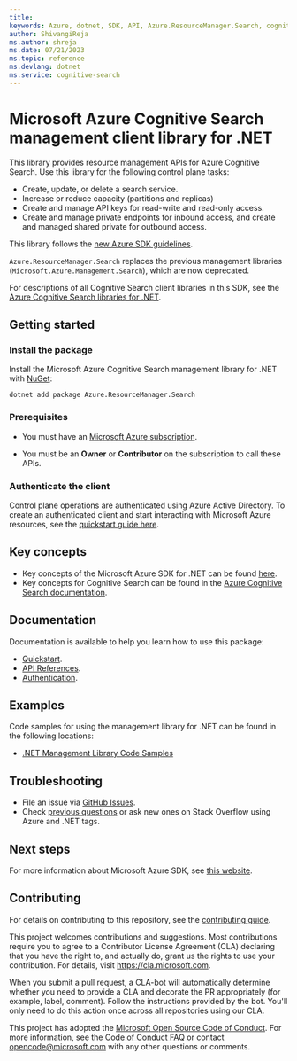 ```yaml
---
title: 
keywords: Azure, dotnet, SDK, API, Azure.ResourceManager.Search, cognitive-search
author: ShivangiReja
ms.author: shreja
ms.date: 07/21/2023
ms.topic: reference
ms.devlang: dotnet
ms.service: cognitive-search
---
```

# Microsoft Azure Cognitive Search management client library for .NET

This library provides resource management APIs for Azure Cognitive Search. Use this library for the following control plane tasks:

* Create, update, or delete a search service.
* Increase or reduce capacity (partitions and replicas)
* Create and manage API keys for read-write and read-only access.
* Create and manage private endpoints for inbound access, and create and managed shared private for outbound access.

This library follows the [new Azure SDK guidelines](https://azure.github.io/azure-sdk/general_introduction.html). 

`Azure.ResourceManager.Search` replaces the previous management libraries (`Microsoft.Azure.Management.Search`), which are now deprecated.

For descriptions of all Cognitive Search client libraries in this SDK, see the [Azure Cognitive Search libraries for .NET](/dotnet/api/overview/azure/search?view=azure-dotnet).

## Getting started

### Install the package

Install the Microsoft Azure Cognitive Search management library for .NET with [NuGet](https://www.nuget.org/):

```dotnetcli
dotnet add package Azure.ResourceManager.Search
```

### Prerequisites

* You must have an [Microsoft Azure subscription](https://azure.microsoft.com/free/dotnet/).

* You must be an **Owner** or **Contributor** on the subscription to call these APIs.

### Authenticate the client

Control plane operations are authenticated using Azure Active Directory. To create an authenticated client and start interacting with Microsoft Azure resources, see the [quickstart guide here](https://github.com/Azure/azure-sdk-for-net/blob/Azure.ResourceManager.Search_1.1.0/doc/dev/mgmt_quickstart.md).

## Key concepts

* Key concepts of the Microsoft Azure SDK for .NET can be found [here](https://azure.github.io/azure-sdk/dotnet_introduction.html).
* Key concepts for Cognitive Search can be found in the [Azure Cognitive Search documentation](https://learn.microsoft.com/azure/search/).

## Documentation

Documentation is available to help you learn how to use this package:

* [Quickstart](https://github.com/Azure/azure-sdk-for-net/blob/Azure.ResourceManager.Search_1.1.0/doc/dev/mgmt_quickstart.md).
* [API References](/dotnet/api/?view=azure-dotnet).
* [Authentication](https://github.com/Azure/azure-sdk-for-net/blob/Azure.ResourceManager.Search_1.1.0/sdk/identity/Azure.Identity/README.md).

## Examples

Code samples for using the management library for .NET can be found in the following locations:

* [.NET Management Library Code Samples](https://aka.ms/azuresdk-net-mgmt-samples)

## Troubleshooting

* File an issue via [GitHub Issues](https://github.com/Azure/azure-sdk-for-net/issues).
* Check [previous questions](https://stackoverflow.com/questions/tagged/azure+.net) or ask new ones on Stack Overflow using Azure and .NET tags.

## Next steps

For more information about Microsoft Azure SDK, see [this website](https://azure.github.io/azure-sdk/).

## Contributing

For details on contributing to this repository, see the [contributing
guide][cg].

This project welcomes contributions and suggestions. Most contributions
require you to agree to a Contributor License Agreement (CLA) declaring
that you have the right to, and actually do, grant us the rights to use
your contribution. For details, visit <https://cla.microsoft.com>.

When you submit a pull request, a CLA-bot will automatically determine
whether you need to provide a CLA and decorate the PR appropriately
(for example, label, comment). Follow the instructions provided by the
bot. You'll only need to do this action once across all repositories
using our CLA.

This project has adopted the [Microsoft Open Source Code of Conduct][coc]. For
more information, see the [Code of Conduct FAQ][coc_faq] or contact
<opencode@microsoft.com> with any other questions or comments.

<!-- LINKS -->
[cg]: https://github.com/Azure/azure-sdk-for-net/blob/Azure.ResourceManager.Search_1.1.0/sdk/resourcemanager/Azure.ResourceManager/docs/CONTRIBUTING.md
[coc]: https://opensource.microsoft.com/codeofconduct/
[coc_faq]: https://opensource.microsoft.com/codeofconduct/faq/
